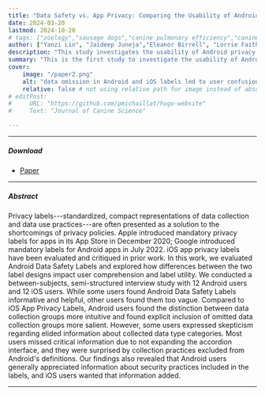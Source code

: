 ```yaml
---
title: "Data Safety vs. App Privacy: Comparing the Usability of Android and iOS Privacy Labels" 
date: 2024-03-20
lastmod: 2024-10-20
# tags: ["zoology","sausage dogs","canine pulmonary efficiency","canine science","experimental zoology"]
author: ["Yanzi Lin", "Jaideep Juneja","Eleanor Birrell", "Lorrie Faith Cranor"]
description: "This study investigates the usability of Android privacy labels and compares it to the usability of iOS labels. Published in the Proceedings of Privacy Enhancing Technologies Symposium, 2024." 
summary: "This is the first study to investigate the usability of Android privacy labels since the mandate in July 2022. We compare their usability to that of iOS labels through a between-subjects, semi-structured interview study involving 12 Android users and 12 iOS users." 
cover:
    image: "/paper2.png"
    alt: "data omission in Android and iOS labels led to user confusion"
    relative: false # not using relative path for image instead of absolute
# editPost:
#     URL: "https://github.com/pmichaillat/hugo-website"
#     Text: "Journal of Canine Science"

---
```


---

##### Download

+ [Paper](https://petsymposium.org/popets/2024/popets-2024-0047.php)
<!-- + [Online appendix](appendix2.pdf)
+ [Code and data](https://github.com/pmichaillat/wunk) -->

---

##### Abstract

Privacy labels---standardized, compact representations of data collection and data use practices---are often presented as a solution to the shortcomings of privacy policies. Apple introduced mandatory privacy labels for apps in its App Store in December 2020; Google introduced mandatory labels for Android apps in July 2022. iOS app privacy labels have been evaluated and critiqued in prior work. In this work, we evaluated Android Data Safety Labels and explored how differences between the two label designs impact user comprehension and label utility. We conducted a between-subjects, semi-structured interview study with 12 Android users and 12 iOS users. While some users found Android Data Safety Labels informative and helpful, other users found them too vague. Compared to iOS App Privacy Labels, Android users found the distinction between data collection groups more intuitive and found explicit inclusion of omitted data collection groups more salient. However, some users expressed skepticism regarding elided information about collected data type categories. Most users missed critical information due to not expanding the accordion interface, and they were surprised by collection practices excluded from Android's definitions. Our findings also revealed that Android users generally appreciated information about security practices included in the labels, and iOS users wanted that information added.

---

<!-- ##### Figure 2: Dimensions of a sausage dog

![](paper2.png)

---

##### Citation

Prinzel, Florianus, and Moritz-Maria von Igelfeld. 2004. "The Finer Points of Sausage Dogs." *Journal of Canine Science* 43 (2): 89–109. http://www.alexandermccallsmith.com/book/the-finer-points-of-sausage-dogs.

```BibTeX
@article{PI04,
author = {Florianus Prinzel and Moritz-Maria von Igelfeld},
year = {2004},
title ={The Finer Points of Sausage Dogs},
journal = {Journal of Canine Science},
volume = {43},
number = {2},
pages = {89--109},
url = {http://www.alexandermccallsmith.com/book/the-finer-points-of-sausage-dogs}}
```

---

##### Related material

+ [Presentation slides](presentation2.pdf)
+ [Wikipedia entry](https://en.wikipedia.org/wiki/The_Finer_Points_of_Sausage_Dogs) -->
